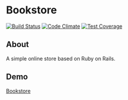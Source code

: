 # Bookstore

[![Build Status](https://travis-ci.org/gremax/bookstore.svg?branch=master)](https://travis-ci.org/gremax/bookstore) [![Code Climate](https://codeclimate.com/github/gremax/bookstore/badges/gpa.svg)](https://codeclimate.com/github/gremax/bookstore) [![Test Coverage](https://codeclimate.com/github/gremax/bookstore/badges/coverage.svg)](https://codeclimate.com/github/gremax/bookstore/coverage)

## About

A simple online store based on Ruby on Rails.

## Demo

[Bookstore](http://bookstore.pp.ua/)
